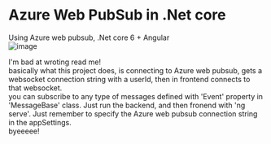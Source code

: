 # Azure Web PubSub in .Net core
Using Azure web pubsub, .Net core 6 + Angular  
![image](https://user-images.githubusercontent.com/9815699/221153499-7452e6bc-1651-4a2d-bd11-15c58081318a.png)
  
I'm bad at wroting read me!  
basically what this project does, is connecting to Azure web pubsub, gets a websocket connection string with a userId, then in frontend connects to that websocket.  
you can subscribe to any type of messages defined with 'Event' property in 'MessageBase' class.
Just run the backend, and then fronend with 'ng serve'. Just remember to specify the Azure web pubsub connection string in the appSettings.    
byeeeee!
